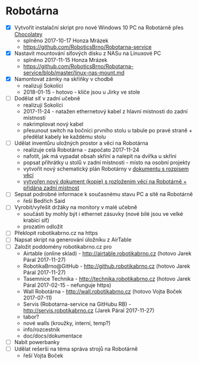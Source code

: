 # Robotárna

- [x] Vytvořit instalační skript pro nové Windows 10 PC na Robotárně přes
[Chocolatey](https://chocolatey.org/)
    - splněno 2017-10-17 Honza Mrázek
    - https://github.com/RoboticsBrno/Robotarna-service
- [x] Nastavit mountování síťových disku z NASu na Linuxové PC
    - splněno 2017-11-15 Honza Mrázek
    - https://github.com/RoboticsBrno/Robotarna-service/blob/master/linux-nas-mount.md
- [x] Namontovat zámky na skříňky v chodbě
    - realizují Sokolíci
    - 2018-01-15 - hotovo - klíče jsou u Jirky ve stole
- [ ] Dodělat síť v zadní učebně
    - realizují Sokolíci
    - 2017-11-24 - natažen ethernetový kabel z hlavní místnosti do zadní místnosti
    - nakrimplovat nový kabel
    - přesunout switch na bočnici prvního stolu u tabule po pravé straně + předělat kabely ke každému stolu
- [ ] Udělat inventůru uložných prostor a věci na Robotárna
    - realizuje celá Robotárna - započato 2017-11-24
    - nafotit, jak má vypadat obsah skříní a nalepit na dvířka u skříní
    - popsat přihrátky u stolů v zadní místnosti - místo na osobní projekty
    - vytvořit nový schematický plán Robotárny v [dokumentu s rozpisem věcí](https://docs.google.com/spreadsheets/d/10TTFdVQFQ3YmlpHeU1OQqzTznLDECx2g9kZh_pfOQ-U/edit?usp=sharing)
    - [vytvořen nový dokument (kopie) s rozložením věcí na Robotárně + přidána zadní místnost](https://docs.google.com/spreadsheets/d/10TTFdVQFQ3YmlpHeU1OQqzTznLDECx2g9kZh_pfOQ-U/edit?usp=sharing)
- [ ] Sepsat podrobné informace k současnému stavu PC a sítě na Robotárně
    - řeší Bedřich Said
- [ ] Vyrobit/vyřešit držáky na monitory v malé učebně
    - součástí by mohly být i ethernet zásuvky (nové bílé jsou ve velké krabici síť)
    - prozatím odložit
- [ ] Překlopit robotikabrno.cz na https
- [ ] Napsat skript na generování úložníku z AirTable
- [ ] Založit poddomény robotikabrno.cz pro
    - Airtable (online sklad) - http://airtable.robotikabrno.cz (hotovo Jarek Páral 2017-11-27)
    - RobotikaBrno@GitHub - http://github.robotikabrno.cz (hotovo Jarek Páral 2017-11-27)
    - Tasemnice Technika - http://technika.robotikabrno.cz (hotovo Jarek Páral 2017-02-15 - nefunguje https)
    - Wall Robotárna - http://wall.robotikabrno.cz (hotovo Vojta Boček 2017-07-11)
    - Servis (Robotarna-service na GitHubu RB) - http://servis.robotikabrno.cz (Jarek Páral 2017-11-27)
    - tabor?
    - nové walls (kroužky, interní, temp?)
    - info/rozcestník
    - doc/docs/dokumentace
- [ ] Nabít powerbanky
- [ ] Udělat rešerši na téma správa strojů na Robotárně
    - řeší Vojta Boček

